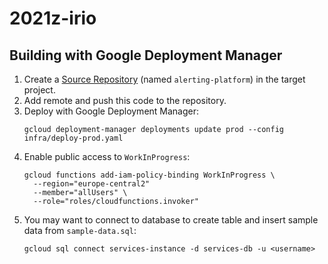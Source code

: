 # 2021z-irio

## Building with Google Deployment Manager

1. Create a [Source Repository](https://source.cloud.google.com/repo/new) (named `alerting-platform`) in the target project.
2. Add remote and push this code to the repository.
3. Deploy with Google Deployment Manager:
    ```
    gcloud deployment-manager deployments update prod --config infra/deploy-prod.yaml
    ```
4. Enable public access to `WorkInProgress`:
    ```
    gcloud functions add-iam-policy-binding WorkInProgress \
      --region="europe-central2"
      --member="allUsers" \
      --role="roles/cloudfunctions.invoker"
    ```
5. You may want to connect to database to create table and insert sample data from `sample-data.sql`:
    ```
    gcloud sql connect services-instance -d services-db -u <username>
    ```